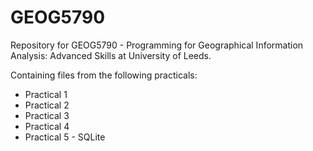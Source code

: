 # GEOG5790
Repository for GEOG5790 - Programming for Geographical Information Analysis: Advanced Skills at University of Leeds.

Containing files from the following practicals:
- Practical 1
- Practical 2
- Practical 3
- Practical 4
- Practical 5 - SQLite

